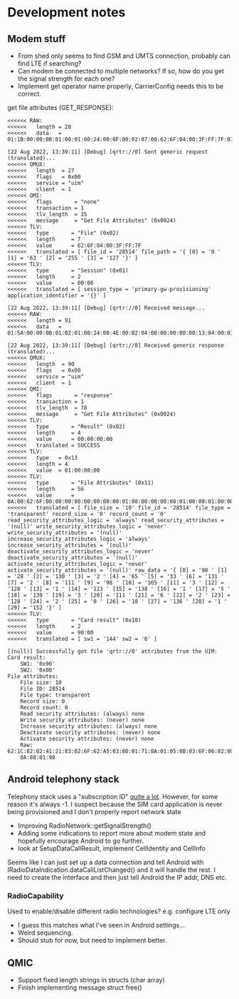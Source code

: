 # Development notes

## Modem stuff

* From shed only seems to find GSM and UMTS connection, probably can find LTE if searching?
* Can modem be connected to multiple networks? If so, how do you get the signal strength for each one?
* Implement get operator name properly, CarrierConfig needs this to be correct.

get file attributes (GET_RESPONSE):

```
<<<<<< RAW:
<<<<<<   length = 28
<<<<<<   data   = 01:1B:00:00:0B:01:00:01:00:24:00:0F:00:02:07:00:62:6F:04:00:3F:FF:7F:01:02:00:00:00

[22 Aug 2022, 13:39:11] [Debug] [qrtr://0] Sent generic request (translated)...
<<<<<< QMUX:
<<<<<<   length  = 27
<<<<<<   flags   = 0x00
<<<<<<   service = "uim"
<<<<<<   client  = 1
<<<<<< QMI:
<<<<<<   flags       = "none"
<<<<<<   transaction = 1
<<<<<<   tlv_length  = 15
<<<<<<   message     = "Get File Attributes" (0x0024)
<<<<<< TLV:
<<<<<<   type       = "File" (0x02)
<<<<<<   length     = 7
<<<<<<   value      = 62:6F:04:00:3F:FF:7F
<<<<<<   translated = [ file_id = '28514' file_path = '{ [0] = '0 ' [1] = '63 ' [2] = '255 ' [3] = '127 '}' ]
<<<<<< TLV:
<<<<<<   type       = "Session" (0x01)
<<<<<<   length     = 2
<<<<<<   value      = 00:00
<<<<<<   translated = [ session_type = 'primary-gw-provisioning' application_identifier = '{}' ]

[22 Aug 2022, 13:39:11] [Debug] [qrtr://0] Received message...
<<<<<< RAW:
<<<<<<   length = 91
<<<<<<   data   = 01:5A:00:00:0B:01:02:01:00:24:00:4E:00:02:04:00:00:00:00:00:13:04:00:01:00:00:00:11:38:00:0A:00:62:6F:00:00:00:00:00:00:00:00:01:00:00:00:00:00:01:00:00:01:00:00:1E:00:62:1C:82:02:41:21:83:02:6F:62:A5:03:80:01:71:8A:01:05:8B:03:6F:06:02:80:02:00:0A:88:01:98:10:02:00:90:00

[22 Aug 2022, 13:39:11] [Debug] [qrtr://0] Received generic response (translated)...
<<<<<< QMUX:
<<<<<<   length  = 90
<<<<<<   flags   = 0x00
<<<<<<   service = "uim"
<<<<<<   client  = 1
<<<<<< QMI:
<<<<<<   flags       = "response"
<<<<<<   transaction = 1
<<<<<<   tlv_length  = 78
<<<<<<   message     = "Get File Attributes" (0x0024)
<<<<<< TLV:
<<<<<<   type       = "Result" (0x02)
<<<<<<   length     = 4
<<<<<<   value      = 00:00:00:00
<<<<<<   translated = SUCCESS
<<<<<< TLV:
<<<<<<   type   = 0x13
<<<<<<   length = 4
<<<<<<   value  = 01:00:00:00
<<<<<< TLV:
<<<<<<   type       = "File Attributes" (0x11)
<<<<<<   length     = 56
<<<<<<   value      = 0A:00:62:6F:00:00:00:00:00:00:00:00:01:00:00:00:00:00:01:00:00:01:00:00:1E:00:62:1C:82:02:41:21:83:02:6F:62:A5:03:80:01:71:8A:01:05:8B:03:6F:06:02:80:02:00:0A:88:01:98
<<<<<<   translated = [ file_size = '10' file_id = '28514' file_type = 'transparent' record_size = '0' record_count = '0' read_security_attributes_logic = 'always' read_security_attributes = '(null)' write_security_attributes_logic = 'never' write_security_attributes = '(null)' increase_security_attributes_logic = 'always' increase_security_attributes = '(null)' deactivate_security_attributes_logic = 'never' deactivate_security_attributes = '(null)' activate_security_attributes_logic = 'never' activate_security_attributes = '(null)' raw_data = '{ [0] = '98 ' [1] = '28 ' [2] = '130 ' [3] = '2 ' [4] = '65 ' [5] = '33 ' [6] = '131 ' [7] = '2 ' [8] = '111 ' [9] = '98 ' [10] = '165 ' [11] = '3 ' [12] = '128 ' [13] = '1 ' [14] = '113 ' [15] = '138 ' [16] = '1 ' [17] = '5 ' [18] = '139 ' [19] = '3 ' [20] = '111 ' [21] = '6 ' [22] = '2 ' [23] = '128 ' [24] = '2 ' [25] = '0 ' [26] = '10 ' [27] = '136 ' [28] = '1 ' [29] = '152 '}' ]
<<<<<< TLV:
<<<<<<   type       = "Card result" (0x10)
<<<<<<   length     = 2
<<<<<<   value      = 90:00
<<<<<<   translated = [ sw1 = '144' sw2 = '0' ]

[(null)] Successfully got file 'qrtr://0' attributes from the UIM:
Card result:
	SW1: '0x90'
	SW2: '0x00'
File attributes:
	File size: 10
	File ID: 28514
	File type: transparent
	Record size: 0
	Record count: 0
	Read security attributes: (always) none
	Write security attributes: (never) none
	Increase security attributes: (always) none
	Deactivate security attributes: (never) none
	Activate security attributes: (never) none
	Raw: 	62:1C:82:02:41:21:83:02:6F:62:A5:03:80:01:71:8A:01:05:8B:03:6F:06:02:80:02:00:
	0A:88:01:98
```

## Android telephony stack

Telephony stack uses a "subscription ID" [quite a
lot](https://developer.android.com/guide/topics/connectivity/telecom/telephony-ids).
However, for some reason it's always -1. I suspect because the SIM card
application is never being provisioned and I don't properly report network state

* Improving RadioNetwork::getSignalStrength()
* Adding some indications to report more about modem state and hopefully encourage Android to go further.
* look at SetupDataCallResult, implement CellIdentity and CellInfo

Seems like I can just set up a data connection and tell Android with
IRadioDataIndication.dataCallListChanged() and it will handle the rest. I need
to create the interface and then just tell Android the IP addr, DNS etc.

### RadioCapability

Used to enable/disable different radio technologies? e.g. configure LTE only

* I guess this matches what I've seen in Android settings...
* Weird sequencing.
* Should stub for now, but need to implement better.

## QMIC

* Support fixed length strings in structs (char array)
* Finish implementing message struct free()

